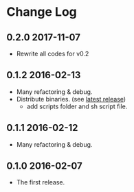 # Change Log

## 0.2.0 2017-11-07

- Rewrite all codes for v0.2

## 0.1.2 2016-02-13

- Many refactoring & debug.
- Distribute binaries. (see [latest release](https://github.com/spiegel-im-spiegel/gpgpdump/releases/latest))
	- add scripts folder and sh script file.

## 0.1.1 2016-02-12

- Many refactoring & debug.

## 0.1.0 2016-02-07

- The first release.
